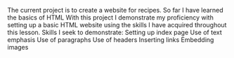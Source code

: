 The current project is to create a website for recipes.
So far I have learned the basics of HTML
With this project I demonstrate my proficiency with setting up a basic HTML website using the skills I have acquired throughout this lesson.
Skills I seek to demonstrate:
    Setting up index page
    Use of text emphasis
    Use of paragraphs 
    Use of headers
    Inserting links
    Embedding images